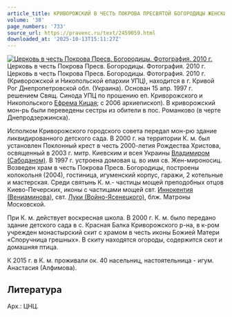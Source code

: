 ```yaml
---
article_title: КРИВОРОЖСКИЙ В ЧЕСТЬ ПОКРОВА ПРЕСВЯТОЙ БОГОРОДИЦЫ ЖЕНСКИЙ МОНАСТЫРЬ
volume: '38'
page_numbers: '733'
source_url: https://pravenc.ru/text/2459059.html
downloaded_at: '2025-10-13T15:11:27Z'
---
```


[![Церковь в честь Покрова Пресв. Богородицы. Фотография. 2010 г.](https://pravenc.ru/data/2019/08/11/1236501354/i200.jpg "Кликните для увеличения картинки")](https://pravenc.ru/data/2019/08/11/1236501354/i400.jpg)Церковь в честь Покрова Пресв. Богородицы. Фотография. 2010 г.  
Церковь в честь Покрова Пресв. Богородицы. Фотография. 2010 г.(Криворожской и Никопольской епархии УПЦ), находится в г. Кривой Рог Днепропетровской обл. (Украина). Основан 15 апр. 1997 г. решением Свящ. Синода УПЦ по прошению еп. Криворожского и Никопольского [Ефрема Кицая](<https://pravenc.ru/text/Ефрема Кицая.html>); с 2006 архиепископ). В криворожский мон-рь были переведены сестры из обители в пос. Романково (в черте Днепродзержинска).

Исполком Криворожского городского совета передал мон-рю здание ликвидированного детского сада. В 2000 г. на территории К. м. был установлен Поклонный крест в честь 2000-летия Рождества Христова, освященный в 2003 г. митр. Киевским и всея Украины [Владимиром (Сабоданом)](https://pravenc.ru/text/Владимир.html). В 1997 г. устроена домовая ц. во имя св. Жен-мироносиц. Возведен храм в честь Покрова Пресв. Богородицы, построены колокольня (2004), гостиница, игуменский корпус, гаражи, 2 котельные и мастерская. Среди святынь К. м.- частицы мощей преподобных отцов Киево-Печерских, иконы с частицами мощей свт. [Иннокентия (Вениаминова)](https://pravenc.ru/text/ИННОКЕНТИЙ.html), свт. [Луки (Войно-Ясенецкого)](<https://pravenc.ru/text/Луки (Войно-Ясенецкого).html>), блж. Матроны Московской.

При К. м. действует воскресная школа. В 2000 г. К. м. было передано здание детского сада в с. Красная Балка Криворожского р-на, в к-ром учрежден монастырский скит с храмом в честь иконы Божией Матери «Споручница грешных». В скиту находятся огороды, содержится скот и домашняя птица.

К 2015 г. в К. м. проживали ок. 40 насельниц, настоятельница - игум. Анастасия (Алфимова).

## Литература

Арх.: ЦНЦ.
